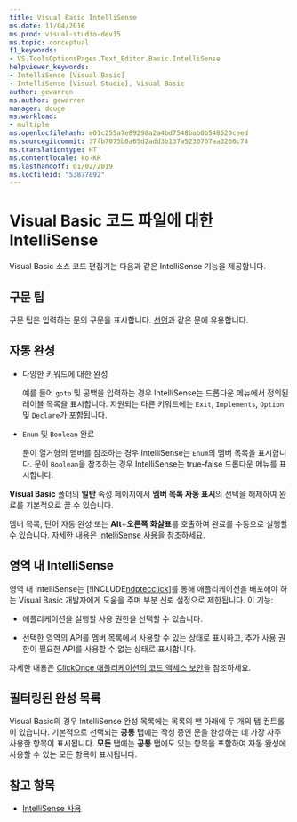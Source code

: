 ```yaml
---
title: Visual Basic IntelliSense
ms.date: 11/04/2016
ms.prod: visual-studio-dev15
ms.topic: conceptual
f1_keywords:
- VS.ToolsOptionsPages.Text_Editor.Basic.IntelliSense
helpviewer_keywords:
- IntelliSense [Visual Basic]
- IntelliSense [Visual Studio], Visual Basic
author: gewarren
ms.author: gewarren
manager: douge
ms.workload:
- multiple
ms.openlocfilehash: e01c255a7e89298a2a4bd7548bab0b548520ceed
ms.sourcegitcommit: 37fb7075b0a65d2add3b137a5230767aa3266c74
ms.translationtype: HT
ms.contentlocale: ko-KR
ms.lasthandoff: 01/02/2019
ms.locfileid: "53877892"
---
```

# <a name="intellisense-for-visual-basic-code-files"></a>Visual Basic 코드 파일에 대한 IntelliSense

Visual Basic 소스 코드 편집기는 다음과 같은 IntelliSense 기능을 제공합니다.

## <a name="syntax-tips"></a>구문 팁

구문 팁은 입력하는 문의 구문을 표시합니다. [선언](/dotnet/visual-basic/language-reference/statements/declare-statement)과 같은 문에 유용합니다.

## <a name="automatic-completion"></a>자동 완성

- 다양한 키워드에 대한 완성

     예를 들어 `goto` 및 공백을 입력하는 경우 IntelliSense는 드롭다운 메뉴에서 정의된 레이블 목록을 표시합니다. 지원되는 다른 키워드에는 `Exit`, `Implements`, `Option` 및 `Declare`가 포함됩니다.

- `Enum` 및 `Boolean` 완료

    문이 열거형의 멤버를 참조하는 경우 IntelliSense는 `Enum`의 멤버 목록을 표시합니다. 문이 `Boolean`을 참조하는 경우 IntelliSense는 true-false 드롭다운 메뉴를 표시합니다.

**Visual Basic** 폴더의 **일반** 속성 페이지에서 **멤버 목록 자동 표시**의 선택을 해제하여 완료를 기본적으로 끌 수 있습니다.

멤버 목록, 단어 자동 완성 또는 **Alt**+**오른쪽 화살표**를 호출하여 완료를 수동으로 실행할 수 있습니다. 자세한 내용은 [IntelliSense 사용](../ide/using-intellisense.md)을 참조하세요.

## <a name="intellisense-in-zone"></a>영역 내 IntelliSense

영역 내 IntelliSense는 [!INCLUDE[ndptecclick](../deployment/includes/ndptecclick_md.md)]를 통해 애플리케이션을 배포해야 하는 Visual Basic 개발자에게 도움을 주며 부분 신뢰 설정으로 제한됩니다. 이 기능:

- 애플리케이션을 실행할 사용 권한을 선택할 수 있습니다.

- 선택한 영역의 API를 멤버 목록에서 사용할 수 있는 상태로 표시하고, 추가 사용 권한이 필요한 API를 사용할 수 없는 상태로 표시합니다.

자세한 내용은 [ClickOnce 애플리케이션의 코드 액세스 보안](../deployment/code-access-security-for-clickonce-applications.md)을 참조하세요.

## <a name="filtered-completion-lists"></a>필터링된 완성 목록

Visual Basic의 경우 IntelliSense 완성 목록에는 목록의 맨 아래에 두 개의 탭 컨트롤이 있습니다. 기본적으로 선택되는 **공통** 탭에는 작성 중인 문을 완성하는 데 가장 자주 사용한 항목이 표시됩니다. **모든** 탭에는 **공통** 탭에도 있는 항목을 포함하여 자동 완성에 사용할 수 있는 모든 항목이 표시됩니다.

## <a name="see-also"></a>참고 항목

- [IntelliSense 사용](../ide/using-intellisense.md)